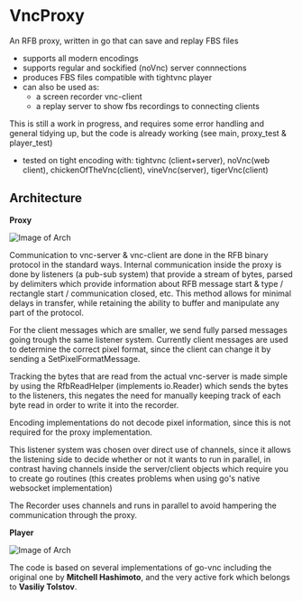 # VncProxy
An RFB proxy, written in go that can save and replay FBS files
* supports all modern encodings
* supports regular and sockified (noVnc) server connnections
* produces FBS files compatible with tightvnc player
* can also be used as:
    * a screen recorder vnc-client
    * a replay server to show fbs recordings to connecting clients 

This is still a work in progress, and requires some error handling and general tidying up, 
but the code is already working (see main, proxy_test & player_test)
- tested on tight encoding with: tightvnc (client+server), noVnc(web client), chickenOfTheVnc(client), vineVnc(server), tigerVnc(client)

## **Architecture**
**Proxy**

![Image of Arch](https://github.com/amitbet/vncproxy/blob/master/architecture/proxy-arch.png?raw=true)

Communication to vnc-server & vnc-client are done in the RFB binary protocol in the standard ways.
Internal communication inside the proxy is done by listeners (a pub-sub system) that provide a stream of bytes, parsed by delimiters which provide information about RFB message start & type / rectangle start / communication closed, etc.
This method allows for minimal delays in transfer, while retaining the ability to buffer and manipulate any part of the protocol.

For the client messages which are smaller, we send fully parsed messages going trough the same listener system.
Currently client messages are used to determine the correct pixel format, since the client can change it by sending a SetPixelFormatMessage.

Tracking the bytes that are read from the actual vnc-server is made simple by using the RfbReadHelper (implements io.Reader) which sends the bytes to the listeners, this negates the need for manually keeping track of each byte read in order to write it into the recorder.

Encoding implementations do not decode pixel information, since this is not required for the proxy implementation.


This listener system was chosen over direct use of channels, since it allows the listening side to decide whether or not it wants to run in parallel, in contrast having channels inside the server/client objects which require you to create go routines (this creates problems when using go's native websocket implementation)

The Recorder uses channels and runs in parallel to avoid hampering the communication through the proxy.

**Player**

![Image of Arch](https://github.com/amitbet/vncproxy/blob/master/architecture/player-arch.png?raw=true)

The code is based on several implementations of go-vnc including the original one by **Mitchell Hashimoto**, and the very active fork which belongs to **Vasiliy Tolstov**.

